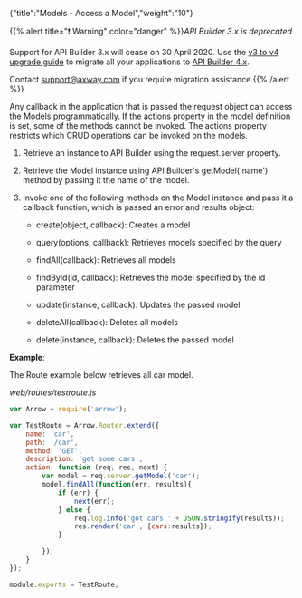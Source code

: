 {"title":"Models - Access a Model","weight":"10"}

{{% alert title="❗️ Warning" color="danger" %}}*API Builder 3.x is deprecated*

Support for API Builder 3.x will cease on 30 April 2020. Use the [v3 to v4 upgrade guide](https://docs.axway.com/bundle/API_Builder_4x_allOS_en/page/api_builder_v3_to_v4_upgrade_guide.html) to migrate all your applications to [API Builder 4.x](https://docs.axway.com/bundle/API_Builder_4x_allOS_en/page/api_builder_getting_started_guide.html).

Contact [support@axway.com](mailto:support@axway.com) if you require migration assistance.{{% /alert %}}

Any callback in the application that is passed the request object can access the Models programmatically. If the actions property in the model definition is set, some of the methods cannot be invoked. The actions property restricts which CRUD operations can be invoked on the models.

1. Retrieve an instance to API Builder using the request.server property.

2. Retrieve the Model instance using API Builder's getModel('name') method by passing it the name of the model.

3. Invoke one of the following methods on the Model instance and pass it a callback function, which is passed an error and results object:

    * create(object, callback): Creates a model

    * query(options, callback): Retrieves models specified by the query

    * findAll(callback): Retrieves all models

    * findById(id, callback): Retrieves the model specified by the id parameter

    * update(instance, callback): Updates the passed model

    * deleteAll(callback): Deletes all models

    * delete(instance, callback): Deletes the passed model

**Example**:

The Route example below retrieves all car model.

*web/routes/testroute.js*

```javascript
var Arrow = require('arrow');

var TestRoute = Arrow.Router.extend({
    name: 'car',
    path: '/car',
    method: 'GET',
    description: 'get some cars',
    action: function (req, res, next) {
        var model = req.server.getModel('car');
        model.findAll(function(err, results){
            if (err) {
                next(err);
            } else {
                req.log.info('got cars ' + JSON.stringify(results));
                res.render('car', {cars:results});
            }

        });
    }
});

module.exports = TestRoute;
```
